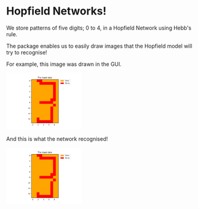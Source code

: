 # Hopfield Networks!

We store patterns of five digits; 0 to 4, in a Hopfield Network using Hebb's rule.

The package enables us to easily draw images that the Hopfield model will try to recognise!

For example, this image was drawn in the GUI.

<img src="./img/gui_3.png" a="My attempt at a three" height="150"/>


And this is what the network recognised!


<img src="./img/gui_3.png" a="What the model found" height="150"/>


